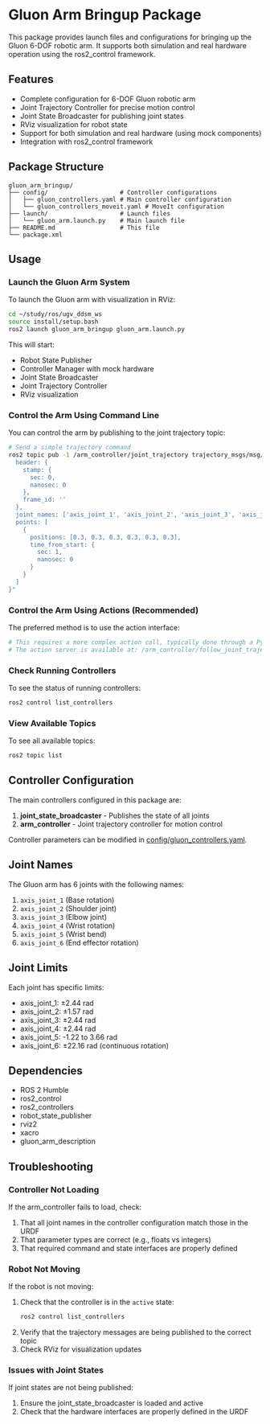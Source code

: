# Gluon Arm Bringup Package

This package provides launch files and configurations for bringing up the Gluon 6-DOF robotic arm. It supports both simulation and real hardware operation using the ros2_control framework.

## Features

- Complete configuration for 6-DOF Gluon robotic arm
- Joint Trajectory Controller for precise motion control
- Joint State Broadcaster for publishing joint states
- RViz visualization for robot state
- Support for both simulation and real hardware (using mock components)
- Integration with ros2_control framework

## Package Structure

```
gluon_arm_bringup/
├── config/                    # Controller configurations
│   ├── gluon_controllers.yaml # Main controller configuration
│   └── gluon_controllers_moveit.yaml # MoveIt configuration
├── launch/                    # Launch files
│   └── gluon_arm.launch.py    # Main launch file
├── README.md                  # This file
└── package.xml
```

## Usage

### Launch the Gluon Arm System

To launch the Gluon arm with visualization in RViz:

```bash
cd ~/study/ros/ugv_ddsm_ws
source install/setup.bash
ros2 launch gluon_arm_bringup gluon_arm.launch.py
```

This will start:
- Robot State Publisher
- Controller Manager with mock hardware
- Joint State Broadcaster
- Joint Trajectory Controller
- RViz visualization

### Control the Arm Using Command Line

You can control the arm by publishing to the joint trajectory topic:

```bash
# Send a simple trajectory command
ros2 topic pub -1 /arm_controller/joint_trajectory trajectory_msgs/msg/JointTrajectory "{
  header: {
    stamp: {
      sec: 0,
      nanosec: 0
    },
    frame_id: ''
  },
  joint_names: ['axis_joint_1', 'axis_joint_2', 'axis_joint_3', 'axis_joint_4', 'axis_joint_5', 'axis_joint_6'],
  points: [
    {
      positions: [0.3, 0.3, 0.3, 0.3, 0.3, 0.3],
      time_from_start: {
        sec: 1,
        nanosec: 0
      }
    }
  ]
}"
```

### Control the Arm Using Actions (Recommended)

The preferred method is to use the action interface:

```bash
# This requires a more complex action call, typically done through a Python script or MoveIt
# The action server is available at: /arm_controller/follow_joint_trajectory
```

### Check Running Controllers

To see the status of running controllers:

```bash
ros2 control list_controllers
```

### View Available Topics

To see all available topics:

```bash
ros2 topic list
```

## Controller Configuration

The main controllers configured in this package are:

1. **joint_state_broadcaster** - Publishes the state of all joints
2. **arm_controller** - Joint trajectory controller for motion control

Controller parameters can be modified in [config/gluon_controllers.yaml](file:///home/panda/study/ros/ugv_ddsm_ws/src/gluon_arm_bringup/config/gluon_controllers.yaml).

## Joint Names

The Gluon arm has 6 joints with the following names:
1. `axis_joint_1` (Base rotation)
2. `axis_joint_2` (Shoulder joint)
3. `axis_joint_3` (Elbow joint)
4. `axis_joint_4` (Wrist rotation)
5. `axis_joint_5` (Wrist bend)
6. `axis_joint_6` (End effector rotation)

## Joint Limits

Each joint has specific limits:
- axis_joint_1: ±2.44 rad
- axis_joint_2: ±1.57 rad
- axis_joint_3: ±2.44 rad
- axis_joint_4: ±2.44 rad
- axis_joint_5: -1.22 to 3.66 rad
- axis_joint_6: ±22.16 rad (continuous rotation)

## Dependencies

- ROS 2 Humble
- ros2_control
- ros2_controllers
- robot_state_publisher
- rviz2
- xacro
- gluon_arm_description

## Troubleshooting

### Controller Not Loading

If the arm_controller fails to load, check:
1. That all joint names in the controller configuration match those in the URDF
2. That parameter types are correct (e.g., floats vs integers)
3. That required command and state interfaces are properly defined

### Robot Not Moving

If the robot is not moving:
1. Check that the controller is in the `active` state:
   ```bash
   ros2 control list_controllers
   ```
2. Verify that the trajectory messages are being published to the correct topic
3. Check RViz for visualization updates

### Issues with Joint States

If joint states are not being published:
1. Ensure the joint_state_broadcaster is loaded and active
2. Check that the hardware interfaces are properly defined in the URDF